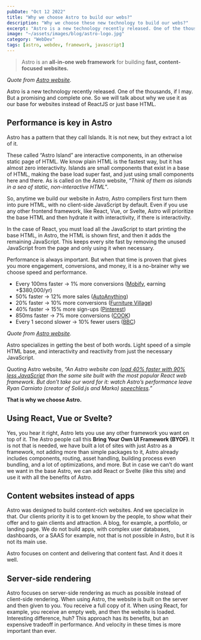 ```yaml
---
pubDate: "Oct 12 2022"
title: "Why we choose Astro to build our webs?"
description: "Why we choose these new technology to build our webs?"
excerpt: "Astro is a new technology recently released. One of the thousands, if I may. But a promising and complete one. So we will talk about why we use it as our base for websites instead of ReactJS or just base HTML."
image: "~/assets/images/blog/astro-logo.jpg"
category: "WebDev"
tags: [astro, webdev, framework, javascript]
---
```



> Astro is an **all-in-one web framework** for building **fast, content-focused websites.**
>
*Quote from [Astro website](https://astro.build/).*

Astro is a new technology recently released. One of the thousands, if I may. But a promising and complete one. So we will talk about why we use it as our base for websites instead of ReactJS or just base HTML.

## Performance is key in Astro

Astro has a pattern that they call Islands. It is not new, but they extract a lot of it.

These called “Astro Island” are interactive components, in an otherwise static page of HTML. We know plain HTML is the fastest way, but it has almost zero interactivity. Islands are small components that exist in a base of HTML, making the base load super fast, and just using small components here and there. As is called on the Astro website, “*Think of them as islands in a sea of static, non-interactive HTML*”*.*

So, anytime we build our website in Astro, Astro compilers first turn them into pure HTML, with no client-side JavaScript by default. Even if you use any other frontend framework, like React, Vue, or Svelte, Astro will prioritize the base HTML and then hydrate it with interactivity, if there is interactivity.

In the case of React, you must load all the JavaScript to start printing the base HTML, in Astro, the HTML is shown first, and then it adds the remaining JavaScript. This keeps every site fast by removing the unused JavaScript from the page and only using it when necessary.

Performance is always important. But when that time is proven that gives you more engagement, conversions, and money, it is a no-brainer why we choose speed and performance.

- Every 100ms faster → 1% more conversions ([Mobify](https://web.dev/why-speed-matters/), earning +$380,000/yr)
- 50% faster → 12% more sales ([AutoAnything](https://www.digitalcommerce360.com/2010/08/19/web-accelerator-revs-conversion-and-sales-autoanything/))
- 20% faster → 10% more conversions ([Furniture Village](https://www.thinkwithgoogle.com/intl/en-gb/marketing-strategies/app-and-mobile/furniture-village-and-greenlight-slash-page-load-times-boosting-user-experience/))
- 40% faster → 15% more sign-ups ([Pinterest](https://medium.com/pinterest-engineering/driving-user-growth-with-performance-improvements-cfc50dafadd7))
- 850ms faster → 7% more conversions ([COOK](https://web.dev/why-speed-matters/))
- Every 1 second slower → 10% fewer users ([BBC](https://www.creativebloq.com/features/how-the-bbc-builds-websites-that-scale))

*Quote from [Astro website](https://astro.build/).*

Astro specializes in getting the best of both words. Light speed of a simple HTML base, and interactivity and reactivity from just the necessary JavaScript.

Quoting Astro website, *“An Astro website can [load 40% faster with 90% less JavaScript](https://twitter.com/t3dotgg/status/1437195415439360003) than the same site built with the most popular React web framework. But don’t take our word for it: watch Astro’s performance leave Ryan Carniato (creator of Solid.js and Marko) [speechless](https://youtu.be/2ZEMb_H-LYE?t=8163).”*

**That is why we choose Astro.**

## Using React, Vue or Svelte?

Yes, you hear it right, Astro lets you use any other framework you want on top of it. The Astro people call this **Bring Your Own UI Framework (BYOF)**. It is not that is needed, we have built a lot of sites with just Astro as a framework, not adding more than simple packages to it, Astro already includes components, routing, asset handling, building process even bundling, and a lot of optimizations, and more. But in case we can’t do want we want in the base Astro, we can add React or Svelte (like this site) and use it with all the benefits of Astro.

## Content websites instead of apps

Astro was designed to build content-rich websites. And we specialize in that. Our clients priority it is to get known by the people, to show what their offer and to gain clients and attraction. A blog, for example, a portfolio, or landing page. We do not build apps, with complex user databases, dashboards, or a SAAS for example, not that is not possible in Astro, but it is not its main use.

Astro focuses on content and delivering that content fast. And it does it well.

## Server-side rendering

Astro focuses on server-side rendering as much as possible instead of client-side rendering. When using Astro, the website is built on the server and then given to you. You receive a full copy of it. When using React, for example, you receive an empty web, and then the website is loaded. Interesting difference, huh? This approach has its benefits, but an expensive tradeoff in performance. And velocity in these times is more important than ever.
